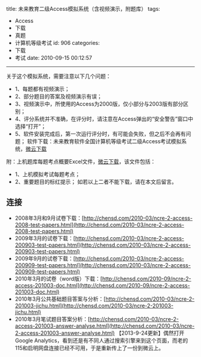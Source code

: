 title: 未来教育二级Access模拟系统（含视频演示，附题库）
tags:
  - Access
  - 下载
  - 真题
  - 计算机等级考试
id: 906
categories:
  - 下载
  - 考试
date: 2010-09-15 00:12:57
---

<!--more-->

关于这个模拟系统，需要注意以下几个问题：

*   1、每题都有视频演示；
*   2、部分题目的答案及视频演示有误；
*   3、视频演示中，所使用的Access为2000版，仅小部分与2003版有部分区别；
*   4、评分系统并不准确，在评分时，请注意在Access弹出的“安全警告”窗口中选择“打开”；
*   5、软件安装完成后，第一次运行评分时，有可能会失败，但之后不会再有问题；
软件下载：未来教育软件全国计算机等级考试二级Access考试模拟系统，[微云下载](http://url.cn/QZOQl1 "微云下载（ACCESS_Setup.exe）")

附：上机题库每题考点概要Excel文件，[微云下载](http://url.cn/KY3OJb "微云下载（模拟系统题例.xls）")，该文件包括：

*   1、上机模拟考试每题考点；
*   2、重要题目的标红提示；
如若以上二者不能下载，请在本文后留言。

## 连接

*   2008年3月和9月试卷下载：[http://chensd.com/2010-03/ncre-2-access-2008-test-papers.html](http://chensd.com/2010-03/ncre-2-access-2008-test-papers.html)
*   2009年3月的试卷下载：[http://chensd.com/2010-03/ncre-2-access-200903-test-papers.html](http://chensd.com/2010-03/ncre-2-access-200903-test-papers.html)
*   2009年9月的试卷下载：[http://chensd.com/2010-03/ncre-2-access-200909-test-papers.html](http://chensd.com/2010-03/ncre-2-access-200909-test-papers.html)
*   2010年3月的试卷（word版）下载：[http://chensd.com/2010-09/ncre-2-access-201003-doc.html](http://chensd.com/2010-09/ncre-2-access-201003-doc.html)
*   2010年3月公共基础题目答案与分析：[http://chensd.com/2010-03/ncre-2-201003-jichu.html](http://chensd.com/2010-03/ncre-2-201003-jichu.html)
*   2010年3月笔试题目答案分析：[http://chensd.com/2010-03/ncre-2-access-201003-answer-analyse.html](http://chensd.com/2010-03/ncre-2-access-201003-answer-analyse.html)
【2013-9-24更新】偶然打开Google Analytics，看到还是有不同人通过搜索引擎来到这个页面，而老的115和启明网盘连接已经不可用，于是重新传上了一份到微云上。